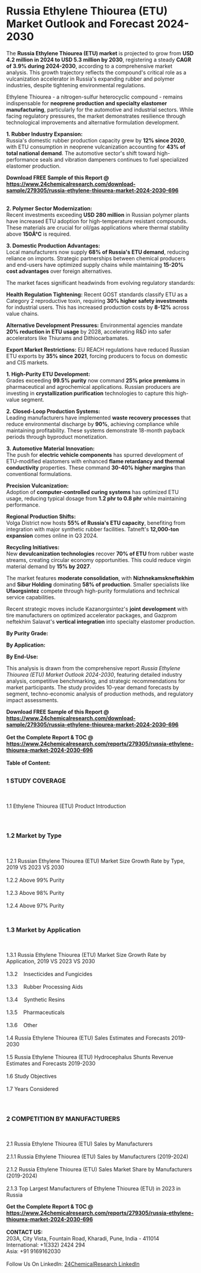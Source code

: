 <h1>Russia Ethylene Thiourea (ETU) Market Outlook and Forecast 2024-2030</h1><p>The <strong>Russia Ethylene Thiourea (ETU) market</strong> is projected to grow from <strong>USD 4.2 million in 2024 to USD 5.3 million by 2030</strong>, registering a steady <strong>CAGR of 3.9% during 2024-2030</strong>, according to a comprehensive market analysis. This growth trajectory reflects the compound's critical role as a vulcanization accelerator in Russia's expanding rubber and polymer industries, despite tightening environmental regulations.</p><p>Ethylene Thiourea - a nitrogen-sulfur heterocyclic compound - remains indispensable for <strong>neoprene production and specialty elastomer manufacturing</strong>, particularly for the automotive and industrial sectors. While facing regulatory pressures, the market demonstrates resilience through technological improvements and alternative formulation development.</p><p><strong>1. Rubber Industry Expansion:</strong><br>
Russia's domestic rubber production capacity grew by <strong>12% since 2020</strong>, with ETU consumption in neoprene vulcanization accounting for <strong>43% of total national demand</strong>. The automotive sector's shift toward high-performance seals and vibration dampeners continues to fuel specialized elastomer production.</p><div><b>Download FREE Sample of this Report @ 
            <a href="https://www.24chemicalresearch.com/download-sample/279305/russia-ethylene-thiourea-market-2024-2030-696">
            https://www.24chemicalresearch.com/download-sample/279305/russia-ethylene-thiourea-market-2024-2030-696</a></b></div><br><p><strong>2. Polymer Sector Modernization:</strong><br>
Recent investments exceeding <strong>USD 280 million</strong> in Russian polymer plants have increased ETU adoption for high-temperature resistant compounds. These materials are crucial for oil/gas applications where thermal stability above <strong>150Â°C</strong> is required.</p><p><strong>3. Domestic Production Advantages:</strong><br>
Local manufacturers now supply <strong>68% of Russia's ETU demand</strong>, reducing reliance on imports. Strategic partnerships between chemical producers and end-users have optimized supply chains while maintaining <strong>15-20% cost advantages</strong> over foreign alternatives.</p><p>The market faces significant headwinds from evolving regulatory standards:</p><p><strong>Health Regulation Tightening:</strong> Recent GOST standards classify ETU as a Category 2 reproductive toxin, requiring <strong>30% higher safety investments</strong> for industrial users. This has increased production costs by <strong>8-12%</strong> across value chains.</p><p><strong>Alternative Development Pressures:</strong> Environmental agencies mandate <strong>20% reduction in ETU usage</strong> by 2028, accelerating R&amp;D into safer accelerators like Thiurams and Dithiocarbamates.</p><p><strong>Export Market Restrictions:</strong> EU REACH regulations have reduced Russian ETU exports by <strong>35% since 2021</strong>, forcing producers to focus on domestic and CIS markets.</p><p><strong>1. High-Purity ETU Development:</strong><br>  
Grades exceeding <strong>99.5% purity</strong> now command <strong>25% price premiums</strong> in pharmaceutical and agrochemical applications. Russian producers are investing in <strong>crystallization purification</strong> technologies to capture this high-value segment.</p><p><strong>2. Closed-Loop Production Systems:</strong><br>
Leading manufacturers have implemented <strong>waste recovery processes</strong> that reduce environmental discharge by <strong>90%</strong>, achieving compliance while maintaining profitability. These systems demonstrate 18-month payback periods through byproduct monetization.</p><p><strong>3. Automotive Material Innovation:</strong><br>
The push for <strong>electric vehicle components</strong> has spurred development of ETU-modified elastomers with enhanced <strong>flame retardancy and thermal conductivity</strong> properties. These command <strong>30-40% higher margins</strong> than conventional formulations.</p><p><strong>Precision Vulcanization:</strong><br>
    Adoption of <strong>computer-controlled curing systems</strong> has optimized ETU usage, reducing typical dosage from <strong>1.2 phr to 0.8 phr</strong> while maintaining performance.</p><p><strong>Regional Production Shifts:</strong><br>
    Volga District now hosts <strong>55% of Russia's ETU capacity</strong>, benefiting from integration with major synthetic rubber facilities. Tatneft's <strong>12,000-ton expansion</strong> comes online in Q3 2024.</p><p><strong>Recycling Initiatives:</strong><br>
    New <strong>devulcanization technologies</strong> recover <strong>70% of ETU</strong> from rubber waste streams, creating circular economy opportunities. This could reduce virgin material demand by <strong>15% by 2027</strong>.</p><p>The market features <strong>moderate consolidation</strong>, with <strong>Nizhnekamskneftekhim</strong> and <strong>Sibur Holding</strong> dominating <strong>58% of production</strong>. Smaller specialists like <strong>Ufaorgsintez</strong> compete through high-purity formulations and technical service capabilities.</p><p>Recent strategic moves include Kazanorgsintez's <strong>joint development</strong> with tire manufacturers on optimized accelerator packages, and Gazprom neftekhim Salavat's <strong>vertical integration</strong> into specialty elastomer production.</p><p><strong>By Purity Grade:</strong></p><p><strong>By Application:</strong></p><p><strong>By End-Use:</strong></p><p>This analysis is drawn from the comprehensive report <em>Russia Ethylene Thiourea (ETU) Market Outlook 2024-2030</em>, featuring detailed industry analysis, competitive benchmarking, and strategic recommendations for market participants. The study provides 10-year demand forecasts by segment, techno-economic analysis of production methods, and regulatory impact assessments.</p><div><b>Download FREE Sample of this Report @ 
            <a href="https://www.24chemicalresearch.com/download-sample/279305/russia-ethylene-thiourea-market-2024-2030-696">
            https://www.24chemicalresearch.com/download-sample/279305/russia-ethylene-thiourea-market-2024-2030-696</a></b></div><br><div><b>Get the Complete Report & TOC @ 
            <a href="https://www.24chemicalresearch.com/reports/279305/russia-ethylene-thiourea-market-2024-2030-696">
            https://www.24chemicalresearch.com/reports/279305/russia-ethylene-thiourea-market-2024-2030-696</a></b></div><br>
            <b>Table of Content:</b><p><h2><span style="font-size:16px"><strong>1 STUDY COVERAGE</strong></span></h2><br />
<p>1.1 Ethylene Thiourea (ETU) Product Introduction</p><br />
<h2><span style="font-size:16px"><strong>1.2 Market by Type</strong></span></h2><br />
<p>1.2.1 Russian Ethylene Thiourea (ETU) Market Size Growth Rate by Type, 2019 VS 2023 VS 2030<br /><br />
1.2.2 Above 99% Purity&nbsp;&nbsp; &nbsp;<br /><br />
1.2.3 Above 98% Purity<br /><br />
1.2.4 Above 97% Purity<br /><br />
<h2><span style="font-size:16px"><strong>1.3 Market by Application</strong></span></h2><br />
<p>1.3.1 Russia Ethylene Thiourea (ETU) Market Size Growth Rate by Application, 2019 VS 2023 VS 2030<br /><br />
1.3.2&nbsp;&nbsp; &nbsp;Insecticides and Fungicides<br /><br />
1.3.3&nbsp;&nbsp; &nbsp;Rubber Processing Aids<br /><br />
1.3.4&nbsp;&nbsp; &nbsp;Synthetic Resins<br /><br />
1.3.5&nbsp;&nbsp; &nbsp;Pharmaceuticals<br /><br />
1.3.6&nbsp;&nbsp; &nbsp;Other<br /><br />
1.4 Russia Ethylene Thiourea (ETU) Sales Estimates and Forecasts 2019-2030<br /><br />
1.5 Russia Ethylene Thiourea (ETU) Hydrocephalus Shunts Revenue Estimates and Forecasts 2019-2030<br /><br />
1.6 Study Objectives<br /><br />
1.7 Years Considered</p><br />
<h2><span style="font-size:16px"><strong>2 COMPETITION BY MANUFACTURERS</strong></span></h2><br />
<p>2.1 Russia Ethylene Thiourea (ETU) Sales by Manufacturers<br /><br />
2.1.1 Russia Ethylene Thiourea (ETU) Sales by Manufacturers (2019-2024)<br /><br />
2.1.2 Russia Ethylene Thiourea (ETU) Sales Market Share by Manufacturers (2019-2024)<br /><br />
2.1.3 Top Largest Manufacturers of Ethylene Thiourea (ETU) in 2023 in Russia</p><div><b>Get the Complete Report & TOC @ 
            <a href="https://www.24chemicalresearch.com/reports/279305/russia-ethylene-thiourea-market-2024-2030-696">
            https://www.24chemicalresearch.com/reports/279305/russia-ethylene-thiourea-market-2024-2030-696</a></b></div><br><b>CONTACT US:</b><br>
            203A, City Vista, Fountain Road, Kharadi, Pune, India - 411014<br>
            International: +1(332) 2424 294<br>
            Asia: +91 9169162030 <br><br>
            Follow Us On LinkedIn: <a href="https://www.linkedin.com/company/24chemicalresearch/">24ChemicalResearch LinkedIn</a>